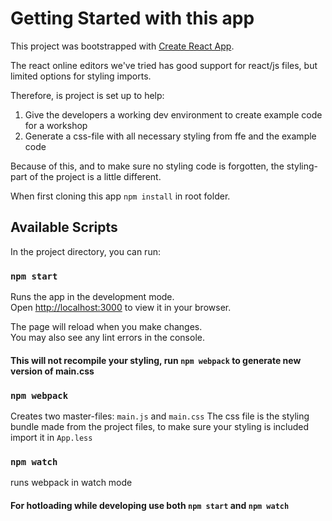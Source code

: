 # Getting Started with this app

This project was bootstrapped with [Create React App](https://github.com/facebook/create-react-app).

The react online editors we've tried has good support for react/js files, but limited options for styling imports.

Therefore, is project is set up to help:
1. Give the developers a working dev environment to create example code for a workshop
2. Generate a css-file with all necessary styling from ffe and the example code

Because of this, and to make sure no styling code is forgotten, the styling-part of the project is a little different.

When first cloning this app `npm install` in root folder.

## Available Scripts

In the project directory, you can run:

### `npm start`

Runs the app in the development mode.\
Open [http://localhost:3000](http://localhost:3000) to view it in your browser.

The page will reload when you make changes.\
You may also see any lint errors in the console.

#### This will not recompile your styling, run `npm webpack` to generate new version of main.css


### `npm webpack`
Creates two master-files: `main.js` and `main.css`
The css file is the styling bundle made from the project files, to make sure your styling is included import it in `App.less`

### `npm watch`
runs webpack in watch mode

#### For hotloading while developing use both `npm start` and `npm watch`